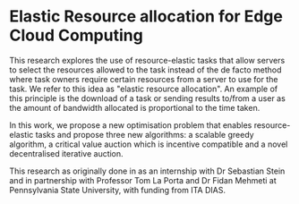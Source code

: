 # Elastic Resource allocation for Edge Cloud Computing

This research explores the use of resource-elastic tasks that allow servers to select the resources allowed to the task
instead of the de facto method where task owners require certain resources from a server to use for the task. We refer
to this idea as "elastic resource allocation". An example of this principle is the download of a task or sending 
results to/from a user as the amount of bandwidth allocated is proportional to the time taken. 

In this work, we propose a new optimisation problem that enables resource-elastic tasks and propose three new algorithms:
a scalable greedy algorithm, a critical value auction which is incentive compatible and a novel decentralised iterative
auction.

This research as originally done in as an internship with Dr Sebastian Stein and in partnership with 
Professor Tom La Porta and Dr Fidan Mehmeti at Pennsylvania State University, with funding from ITA DIAS. 
